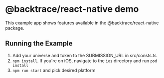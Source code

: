 # @backtrace/react-native demo

This example app shows features available in the @backtrace/react-native package.

## Running the Example

1. Add your universe and token to the SUBMISSION_URL in src/consts.ts
2. `npm install`. If you're on iOS, navigate to the `ios` directory and run `pod install`
3. `npm run start` and pick desired platform
